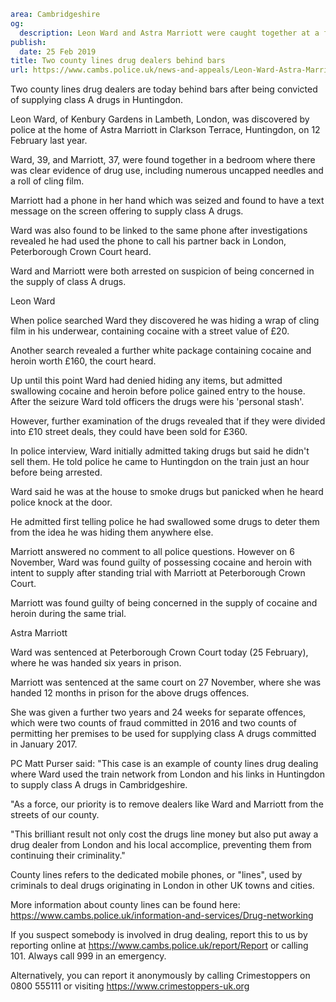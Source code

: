 ```yaml
area: Cambridgeshire
og:
  description: Leon Ward and Astra Marriott were caught together at a flat in Huntingdon
publish:
  date: 25 Feb 2019
title: Two county lines drug dealers behind bars
url: https://www.cambs.police.uk/news-and-appeals/Leon-Ward-Astra-Marriott-drugs-huntingdon-sentencing
```

Two county lines drug dealers are today behind bars after being convicted of supplying class A drugs in Huntingdon.

Leon Ward, of Kenbury Gardens in Lambeth, London, was discovered by police at the home of Astra Marriott in Clarkson Terrace, Huntingdon, on 12 February last year.

Ward, 39, and Marriott, 37, were found together in a bedroom where there was clear evidence of drug use, including numerous uncapped needles and a roll of cling film.

Marriott had a phone in her hand which was seized and found to have a text message on the screen offering to supply class A drugs.

Ward was also found to be linked to the same phone after investigations revealed he had used the phone to call his partner back in London, Peterborough Crown Court heard.

Ward and Marriott were both arrested on suspicion of being concerned in the supply of class A drugs.

Leon Ward

When police searched Ward they discovered he was hiding a wrap of cling film in his underwear, containing cocaine with a street value of £20.

Another search revealed a further white package containing cocaine and heroin worth £160, the court heard.

Up until this point Ward had denied hiding any items, but admitted swallowing cocaine and heroin before police gained entry to the house. After the seizure Ward told officers the drugs were his 'personal stash'.

However, further examination of the drugs revealed that if they were divided into £10 street deals, they could have been sold for £360.

In police interview, Ward initially admitted taking drugs but said he didn't sell them. He told police he came to Huntingdon on the train just an hour before being arrested.

Ward said he was at the house to smoke drugs but panicked when he heard police knock at the door.

He admitted first telling police he had swallowed some drugs to deter them from the idea he was hiding them anywhere else.

Marriott answered no comment to all police questions. However on 6 November, Ward was found guilty of possessing cocaine and heroin with intent to supply after standing trial with Marriott at Peterborough Crown Court.

Marriott was found guilty of being concerned in the supply of cocaine and heroin during the same trial.

Astra Marriott

Ward was sentenced at Peterborough Crown Court today (25 February), where he was handed six years in prison.

Marriott was sentenced at the same court on 27 November, where she was handed 12 months in prison for the above drugs offences.

She was given a further two years and 24 weeks for separate offences, which were two counts of fraud committed in 2016 and two counts of permitting her premises to be used for supplying class A drugs committed in January 2017.

PC Matt Purser said: "This case is an example of county lines drug dealing where Ward used the train network from London and his links in Huntingdon to supply class A drugs in Cambridgeshire.

"As a force, our priority is to remove dealers like Ward and Marriott from the streets of our county.

"This brilliant result not only cost the drugs line money but also put away a drug dealer from London and his local accomplice, preventing them from continuing their criminality."

County lines refers to the dedicated mobile phones, or "lines", used by criminals to deal drugs originating in London in other UK towns and cities.

More information about county lines can be found here:
https://www.cambs.police.uk/information-and-services/Drug-networking

If you suspect somebody is involved in drug dealing, report this to us by reporting online at https://www.cambs.police.uk/report/Report or calling 101. Always call 999 in an emergency.

Alternatively, you can report it anonymously by calling Crimestoppers on 0800 555111 or visiting https://www.crimestoppers-uk.org
